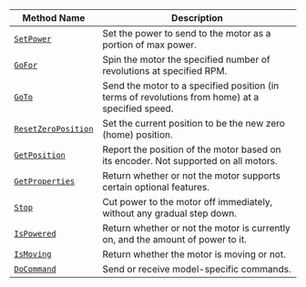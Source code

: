 Method Name | Description
----------- | -----------
[`SetPower`](/components/motor/#setpower) | Set the power to send to the motor as a portion of max power.
[`GoFor`](/components/motor/#gofor) | Spin the motor the specified number of revolutions at specified RPM.
[`GoTo`](/components/motor/#goto) | Send the motor to a specified position (in terms of revolutions from home) at a specified speed.
[`ResetZeroPosition`](/components/motor/#resetzeroposition) | Set the current position to be the new zero (home) position.
[`GetPosition`](/components/motor/#getposition) | Report the position of the motor based on its encoder. Not supported on all motors.
[`GetProperties`](/components/motor/#getproperties) | Return whether or not the motor supports certain optional features.
[`Stop`](/components/motor/#stop) | Cut power to the motor off immediately, without any gradual step down.
[`IsPowered`](/components/motor/#ispowered) | Return whether or not the motor is currently on, and the amount of power to it.
[`IsMoving`](/components/motor/#ismoving) | Return whether the motor is moving or not.
[`DoCommand`](/components/motor/#docommand) | Send or receive model-specific commands.
